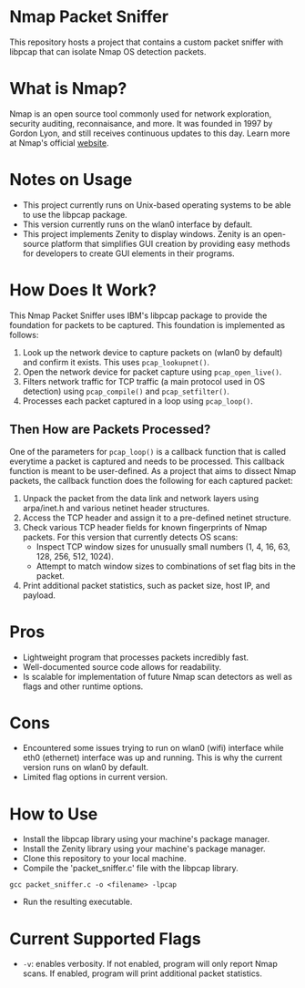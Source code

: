 # Nmap Packet Sniffer
This repository hosts a project that contains a custom packet sniffer with libpcap that can isolate Nmap OS detection packets.

# What is Nmap?
Nmap is an open source tool commonly used for network exploration, security auditing, reconnaisance, and more.
It was founded in 1997 by Gordon Lyon, and still receives continuous updates to this day. Learn more at Nmap's official [website](https://nmap.org). 

# Notes on Usage
 - This project currently runs on Unix-based operating systems to be able to use the libpcap package.
 - This version currently runs on the wlan0 interface by default.
 - This project implements Zenity to display windows. Zenity is an open-source platform that simplifies GUI creation by providing easy methods for developers to create GUI elements in their programs.

# How Does It Work?
This Nmap Packet Sniffer uses IBM's libpcap package to provide the foundation for packets to be captured. This foundation is implemented as follows:
 1. Look up the network device to capture packets on (wlan0 by default) and confirm it exists. This uses `pcap_lookupnet()`.
 2. Open the network device for packet capture using `pcap_open_live()`.
 3. Filters network traffic for TCP traffic (a main protocol used in OS detection) using `pcap_compile()` and `pcap_setfilter()`.
 4. Processes each packet captured in a loop using `pcap_loop()`.

## Then How are Packets Processed?
One of the parameters for `pcap_loop()` is a callback function that is called everytime a packet is captured and needs to be processed.
This callback function is meant to be user-defined. As a project that aims to dissect Nmap packets, the callback function does the following for each captured packet:
 1. Unpack the packet from the data link and network layers using arpa/inet.h and various netinet header structures.
 2. Access the TCP header and assign it to a pre-defined netinet structure.
 3. Check various TCP header fields for known fingerprints of Nmap packets. For this version that currently detects OS scans:
	- Inspect TCP window sizes for unusually small numbers (1, 4, 16, 63, 128, 256, 512, 1024).
	- Attempt to match window sizes to combinations of set flag bits in the packet.
 4. Print additional packet statistics, such as packet size, host IP, and payload.

# Pros
 - Lightweight program that processes packets incredibly fast.
 - Well-documented source code allows for readability.
 - Is scalable for implementation of future Nmap scan detectors as well as flags and other runtime options.

# Cons
 - Encountered some issues trying to run on wlan0 (wifi) interface while eth0 (ethernet) interface was up and running. This is why the current version runs on wlan0 by default. 
 - Limited flag options in current version.

# How to Use
 - Install the libpcap library using your machine's package manager.
 - Install the Zenity library using your machine's package manager. 
 - Clone this repository to your local machine.
 - Compile the 'packet_sniffer.c' file with the libpcap library.
 ```
 gcc packet_sniffer.c -o <filename> -lpcap
 ```
 - Run the resulting executable.

# Current Supported Flags
 - `-v`: enables verbosity. If not enabled, program will only report Nmap scans. If enabled, program will print additional packet statistics. 



